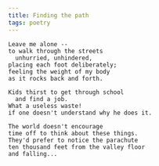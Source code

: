 ```yaml
---
title: Finding the path
tags: poetry
---
```


    Leave me alone --
    to walk through the streets
      unhurried, unhindered,
    placing each foot deliberately;
    feeling the weight of my body
    as it rocks back and forth.

    Kids thirst to get through school
      and find a job.
    What a useless waste!
    if one doesn't understand why he does it.

    The world doesn't encourage
    time off to think about these things.
    They'd prefer to notice the parachute
    ten thousand feet from the valley floor
    and falling...


